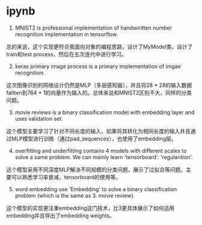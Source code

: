 # ipynb
1. MNIST2 is professional implementation of handwiritten number recognition implementation in tensorflow.

总的来说，这个实现更符合我面向对象的编程思路，设计了MyModel类，设计了train和test process，然后在五次迭代中进行学习。


2. keras primary image process is a primary implementation of imgae recognition. 

这次图像识别的网络设计仍然是MLP（多层感知器），并且将28 \* 28的输入数据faltten到784 \* 1的向量作为输入的。总体来说和MNIST2区别不大，同样的分类问题。


3. movie reviews is a binary classification model with embedding layer and uses validation set.

这个模型主要学习了针对不同长度的输入，如果将其转化为相同长度的输入并且通过MLP模型进行训练（通过pad_sequences），也使用了embedding层。


4. overfitting and underfitting contains 4 models with different scales to solve a same problem. We can mainly learn 'tensorboard'. 'regularition'.

这个模型采用不同深度MLP解决不同规模的分类问题，展示了过拟合等问题。主要可以熟悉学习率衰减，tensorboard的使用等。

5. word embedding use 'Embedding' to solve a binary classification problem (which is the same as 3. movie review).

这个模型的实现更注重embedding这门技术，比3更具体展示了如何运用embedding并且导出了embedding weights。
